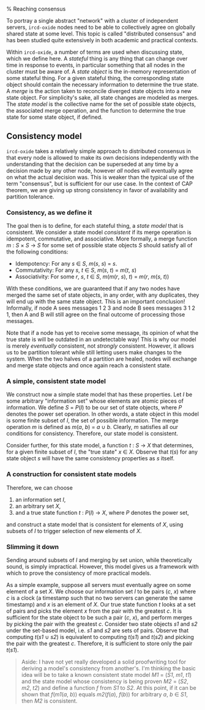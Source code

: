 % Reaching consensus

To portray a single abstract "network" with a cluster of independent servers,
`ircd-oxide` nodes need to be able to collectively agree on globally shared
state at some level. This topic is called "distributed consensus" and has been
studied quite extensively in both academic and practical contexts.

Within `ircd-oxide`, a number of terms are used when discussing state, which we
define here. A *stateful* thing is any thing that can change over time in
response to events, in particular something that all nodes in the cluster must
be aware of. A *state object* is the in-memory representation of some stateful
thing. For a given stateful thing, the corresponding state object should
contain the necessary information to determine the true state. A *merge* is the
action taken to reconcile diverged state objects into a new state object. For
simplicity's sake, all state changes are modeled as merges. The *state model*
is the collective name for the set of possible state objects, the associated
merge operation, and the function to determine the true state for some state
object, if defined.

## Consistency model

`ircd-oxide` takes a relatively simple approach to distributed consensus in
that every node is allowed to make its own decisions independently with the
understanding that the decision can be superseded at any time by a decision
made by any other node, however *all* nodes will eventually agree on what the
actual decision was. This is weaker than the typical use of the term
"consensus", but is sufficient for our use case. In the context of CAP theorem,
we are giving up strong consistency in favor of availability and partition
tolerance.

### Consistency, as we define it

The goal then is to define, for each stateful thing, a *state model* that is
consistent. We consider a state model *consistent* if its merge operation is
idempotent, commutative, and associative. More formally, a merge function *m* :
*S* &times; *S* &rarr; *S* for some set of possible state objects *S* should
satisfy all of the following conditions:

  *  Idempotency: For any *s* &isin; *S*,
     *m*(*s*, *s*) = *s*.
  *  Commutativity: For any *s*, *t* &isin; *S*,
     *m*(*s*, *t*) = *m*(*t*, *s*)
  *  Associativity: For some *r*, *s*, *t* &isin; *S*,
     *m*(*m*(*r*, *s*), *t*) = *m*(*r*, *m*(*s*, *t*))

With these conditions, we are guaranteed that if any two nodes have merged the
same set of state objects, in any order, with any duplicates, they will end up
with the same state object. This is an important conclusion! Informally, if
node A sees messages 1 2 3 and node B sees messages 3 1 2 1, then A and B will
still agree on the final outcome of processing those messages.

Note that if a node has yet to receive some message, its opinion of what the
true state is will be outdated in an undetectable way! This is why our model is
merely *eventually* consistent, not *strongly* consistent. However, it allows
us to be partition tolerant while still letting users make changes to the
system. When the two halves of a partition are healed, nodes will exchange and
merge state objects and once again reach a consistent state.

### A simple, consistent state model

We construct now a simple state model that has these properties. Let *I* be
some arbitrary "information set" whose elements are atomic pieces of
information. We define *S* = *P*(*I*) to be our set of state objects, where *P*
denotes the power set operation. In other words, a state object in this model
is some finite subset of *I*, the set of possible information. The merge
operation *m* is defined as *m*(*a*, *b*) = *a* &cup; *b*. Clearly, *m*
satisfies all our conditions for consistency. Therefore, our state model is
consistent.

Consider further, for this state model, a function *t* : *S* &rarr; *X* that
determines, for a given finite subset of *I*, the "true state" *x* &isin; *X*.
Observe that *t*(*s*) for any state object *s* will have the same consistency
properties as *s* itself.

### A construction for consistent state models

Therefore, we can choose

  1. an information set *I*,
  2. an arbitrary set *X*,
  3. and a true state function *t* : *P*(*I*) &rarr; *X*, where *P* denotes the
     power set,

and construct a state model that is consistent for elements of *X*, using
subsets of *I* to trigger selection of new elements of *X*.

### Slimming it down

Sending around subsets of *I* and merging by set union, while theoretically
sound, is simply impractical. However, this model gives us a framework with
which to prove the consistency of more practical models.

As a simple example, suppose all servers must eventually agree on some element
of a set *X*. We choose our information set *I* to be pairs (*c*, *x*) where
*c* is a clock (a timestamp such that no two servers can generate the same
timestamp) and *x* is an element of *X*. Our true state function *t* looks at a
set of pairs and picks the element *x* from the pair with the greatest *c*.  It
is sufficient for the state object to be such a pair (*c*, *x*), and perform
merges by picking the pair with the greatest *c*. Consider two state objects
*s1* and *s2* under the set-based model, i.e. *s1* and *s2* are sets of pairs.
Observe that computing *t*(*s1* &cup; *s2*) is equivalent to computing *t*(*s1*)
and *t*(*s2*) and picking the pair with the greatest *c*. Therefore, it is
sufficient to store only the pair *t*(*s1*).

> Aside: I have not yet really developed a solid proofwriting tool for deriving
> a model's consistency from another's. I'm thinking the basic idea will be to
> take a known consistent state model *M1* = (*S1*, *m1*, *t1*) and the state
> model whose consistency is being proven *M2* = (*S2*, *m2*, *t2*) and define
> a function *f* from *S1* to *S2*. At this point, if it can be shown that
> *f*(*m1*(*a*, *b*)) equals *m2*(*f*(*a*), *f*(*b*)) for arbitrary *a*, *b*
> &isin; *S1*, then *M2* is consistent.
